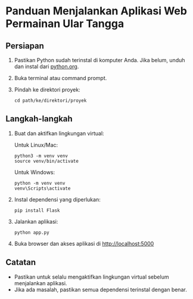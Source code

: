 # Panduan Menjalankan Aplikasi Web Permainan Ular Tangga

## Persiapan

1. Pastikan Python sudah terinstal di komputer Anda. Jika belum, unduh dan instal dari [python.org](https://www.python.org/downloads/).

2. Buka terminal atau command prompt.

3. Pindah ke direktori proyek:
   ```
   cd path/ke/direktori/proyek
   ```

## Langkah-langkah

1. Buat dan aktifkan lingkungan virtual:

   Untuk Linux/Mac:
   ```
   python3 -m venv venv
   source venv/bin/activate
   ```

   Untuk Windows:
   ```
   python -m venv venv
   venv\Scripts\activate
   ```

2. Instal dependensi yang diperlukan:
   ```
   pip install Flask
   ```

3. Jalankan aplikasi:
   ```
   python app.py
   ```

4. Buka browser dan akses aplikasi di [http://localhost:5000](http://localhost:5000)

## Catatan

- Pastikan untuk selalu mengaktifkan lingkungan virtual sebelum menjalankan aplikasi.
- Jika ada masalah, pastikan semua dependensi terinstal dengan benar.
